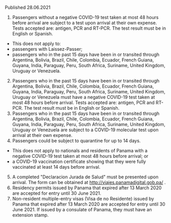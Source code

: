 Published 28.06.2021
1. Passengers without a negative COVID-19 test taken at most 48 hours before arrival are subject to a test upon arrival at their own expense. Tests accepted are: antigen, PCR and RT-PCR. The test result must be in English or Spanish.
- This does not apply to:
- passengers with Laissez-Passer;
- passengers who in the past 15 days have been in or transited through Argentina, Bolivia, Brazil, Chile, Colombia, Ecuador, French Guiana, Guyana, India, Paraguay, Peru, South Africa, Suriname, United Kingdom, Uruguay or Venezuela.
2. Passengers who in the past 15 days have been in or transited through Argentina, Bolivia, Brazil, Chile, Colombia, Ecuador, French Guiana, Guyana, India, Paraguay, Peru, South Africa, Suriname, United Kingdom, Uruguay or Venezuela must have a negative COVID-19 test taken at most 48 hours before arrival. Tests accepted are: antigen, PCR and RT-PCR. The test result must be in English or Spanish.
3. Passengers who in the past 15 days have been in or transited through Argentina, Bolivia, Brazil, Chile, Colombia, Ecuador, French Guiana, Guyana, India, Paraguay, Peru, South Africa, Suriname, United Kingdom, Uruguay or Venezuela are subject to a COVID-19 molecular test upon arrival at their own expense.
4. Passengers could be subject to quarantine for up to 14 days.
- This does not apply to nationals and residents of Panama with a negative COVID-19 test taken at most 48 hours before arrival; or
- a COVID-19 vaccination certificate showing that they were fully vaccinated at least 14 days before arrival.
5. A completed "Declaracion Jurada de Salud" must be presented upon arrival. The form can be obtained at <a href="http://viajes.panamadigital.gob.pa/">http://viajes.panamadigital.gob.pa/</a> .
6. Residency permits issued by Panama that expired after 13 March 2020 are accepted for entry until 30 June 2021.
7. Non-resident multiple-entry visas (Visa de no Residente) issued by Panama that expired after 13 March 2020 are accepted for entry until 30 June 2021. If issued by a consulate of Panama, they must have an extension stamp.

